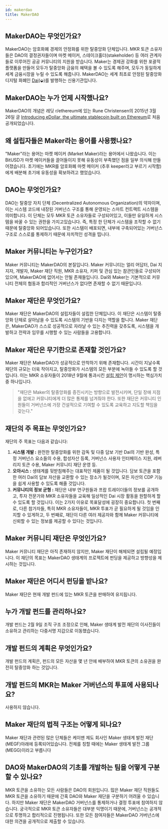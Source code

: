 ```yaml
---
id: makerdao
title: MakerDAO
---
```


## MakerDAO는 무엇인가요?

MakerDAO는 암호화폐 경제의 안정화를 위한 탈중앙화 단체입니다. MKR 토큰 소유자들은 DAO의 결정권자들이며 마켓 메이커, 스테이크홀더(stakeholder) 등 여러 관계자들로 이루어진 공공 커뮤니티의 지원을 받습니다. Maker는 경제권 강화를 위한 포괄적 플랫폼을 만들어 모두가 탈중앙화 금융의 혜택을 볼 수 있도록 해주며, 모두가 동일하게 세계 금융시장을 누릴 수 있도록 해줍니다. MakerDAO는 세계 최초로 안정된 탈중앙화 디지털 화폐인 [Dai](dai.md#dai%EB%9E%80-%EB%AC%B4%EC%97%87%EC%9D%B8%EA%B0%80%EC%9A%94)\(⬙\)를 발행하는 신용기관입니다.

## MakerDAO는 누가 언제 시작했나요?

MakerDAO의 개념은 레딧 r/ethereum에 있는 Rune Christensen의 2015년 3월 26일 글 [Introducing eDollar, the ultimate stablecoin built on Ethereum](https://www.reddit.com/r/ethereum/comments/30f98i/introducing_edollar_the_ultimate_stablecoin_built/)로 처음 공개되었습니다.

## 왜 설립자들은 Maker라는 용어를 사용했나요?

"Maker"라는 용어는 마켓 메이커 \(Market Maker\)라는 용어에서 나왔습니다. 이는 BitUSD가 마켓 메이커들을 끌어들이지 못해 유동성이 부족했던 점을 일부 의식해 만들어졌습니다. 초기에는 MKR를 암호화폐 마켓 메이커 \(추후 keeper라고 부르기 시작함\)에게 배분해 초기에 유동성을 확보하려고 했었습니다.

## DAO는 무엇인가요?

DAO는 탈중앙 자치 단체 \(Decentralized Autonomous Organization\)의 약자이며, 이는 시스템 코드에 내장된 거버넌스 구조를 통해 운영되는 스마트 컨트랙트 시스템을 의미합니다. 이 단체는 모두 MKR 토큰 소유자들로 구성되어있고, 이들만 유일하게 시스템을 바꿀 수 있는 권한을 가지고있습니다. 즉, 특정 한 단체가 시스템을 조작할 수 없기 때문에 탈중앙화 되어있습니다. 또한 시스템이 배포되면, 내부에 구축되어있는 거버넌스 구조로 스스로를 통제하기 때문에 자치적인 성격을 띱니다.

## Maker 커뮤니티는 누구인가요?

Maker 커뮤니티는 MakerDAO의 본질입니다. Maker 커뮤니티는 얼리 어답터, Dai 지지자, 개발자, Maker 재단 직원, MKR 소유자, 키퍼 및 관심 있는 참관인들로 구성되어 있으며, MakerDAO에 없어서는 안될 존재들입니다. Dai와 Maker는 기본적으로 커뮤니티 전체의 협동과 합리적인 거버넌스가 없다면 존재할 수 없기 때문입니다.

## Maker 재단은 무엇인가요?

Maker 재단은 MakerDAO의 설립자들이 설립한 단체입니다. 이 재단은 시스템이 탈중앙화 단체로 살아남을 수 있도록 시스템의 기반을 다지는 역할을 합니다. Maker 재단은, MakerDAO가 스스로 성공적으로 자라날 수 있는 추진력을 갖추도록, 시스템을 개발하고 전략과 임무를 시행할 수 있는 사람들을 고용합니다.

## Maker 재단은 무기한으로 존재할 것인가요?

Maker 재단은 MakerDAO가 성공적으로 안착하기 위해 존재합니다. 시간이 지날수록 재단의 규모는 더욱 작아지고, 탈중앙화가 시스템의 모든 부분에 녹아들 수 있도록 할 것입니다. 이는 MKR 소유자들이 2018년 9월에 통과시킨 [설립 제안](https://medium.com/makerdao/foundation-proposal-v2-f10d8ee5fe8c)이 명시하는 핵심가치 중 하나입니다.

> "재단은 Maker의 탈중앙화를 증진시키는 방향으로 발전시키며, 단일 장애 지점을 없에고 커뮤니티에게 더 많은 통제를 넘겨줘야 한다. 또한 재단은 커뮤니티 인원들이 거버넌스에 가장 건설적으로 기여할 수 있도록 교육하고 지도할 책임을 갖는다."

## 재단의 주 목표는 무엇인가요?

재단의 주 목표는 다음과 같습니다:

1. **시스템 개발 :** 완전한 탈중앙화를 위한 감독 및 다중 담보 기반 Dai의 기반 완성, 특정 거버넌스 요소들의 수용, 합성자산 등록, 거버넌스 사용자 인터페이스 지원, 레버리지 토큰 수용, Maker 커뮤니티 재단 운영 등.
2. **오아시스 :** 생태계를 뒷받침해주는 대표적인 제품이 될 것입니다. 담보 토큰을 포함한 여러 Dai의 담보 자산을 교환할 수 있는 장소가 될것이며, 모든 자산의 CDP 기능을 쉽게 사용할 수 있도록 해줄 것입니다.
3. **커뮤니티의 정보 균형 :** 재단은 내부 연구원들과 프랍 트레이더들의 정보를 공개하고, 투자 전문가와 MKR 소유자들을 교육해 일상적인 Dai 시장 활동을 원할하게 할 수 있도록 할 것입니다. 이는 2가지 이유로 목표달성에 굉장히 중요합니다. 첫 번째로, 다른 참가자들, 특히 MKR 소유자들이, MKR 투표가 곧 필요하게 될 것임을 인지할 수 있게하고, 두 번째로, 재단이 다른 여러 제공자와 함께 Maker 커뮤니티에 신뢰할 수 있는 정보를 제공할 수 있다는 것입니다.

## Maker 커뮤니티 재단은 무엇인가요?

Maker 커뮤니티 재단은 아직 존재하지 않지만, Maker 재단이 해체되면 설립될 예정입니다. 이 재단의 목표는 MakerDAO 생태계의 프로젝트에 펀딩을 제공하고 방향성을 제시하는 것입니다.

## Maker 재단은 어디서 펀딩을 받나요?

Maker 재단은 현재 개발 펀드에 있는 MKR 토큰을 판매하여 유지됩니다.

## 누가 개발 펀드를 관리하나요?

개발 펀드는 2월 9일 조직 구조 조정으로 인해, Maker 생태계 발전 재단의 이사진들이 소유하고 관리하는 다중서명 지갑으로 이동했습니다.

## 개발 펀드의 계획은 무엇인가요?

개발 펀드의 계획은, 펀드의 모든 자산을 몇 년 안에 배부하여 MKR 토큰의 소유권을 완전히 탈중앙화 하는 것입니다.

## 개발 펀드의 MKR는 Maker 거버넌스의 투표에 사용되나요?

사용하지 않습니다.

## Maker 재단의 법적 구조는 어떻게 되나요?

Maker 재단과 관련된 많은 단체들은 케이맨 제도 회사인 Maker 생태계 발전 재단 \(MEGF\)아래에 등록되어있습니다. 전체를 칭할 때에는 Maker 생태계 발전 그룹 \(MEGG\)이라고 부릅니다

## DAO와 MakerDAO의 기초를 개발하는 팀을 어떻게 구분할 수 있나요?

MKR 토큰을 소유하는 모든 사람들은 DAO의 회원입니다. 많은 Maker 재단 직원들도 MKR 토큰을 소유하기 때문에 간혹 DAO와 Maker 재단을 구분하기 어려울 수 있습니다. 하지만 Maker 재단은 MakerDAO 거버넌스를 통제하거나 결정 투표에 참여하지 않습니다. 궁극적으로 MKR 토큰 소유자들은 대부분 익명이기 때문에, 거버넌스는 공개적으로 투명하고 합리적으로 진행됩니다. 또한 모든 참여자들은 MakerDAO 거버넌스에 대한 의견을 공개적으로 제출할 수 있습니다.

